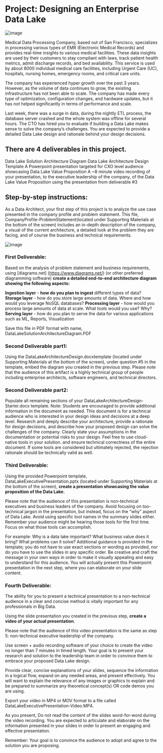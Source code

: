 # Project: Designing an Enterprise Data Lake

![image](https://user-images.githubusercontent.com/68102477/119403426-a8e3bd80-bd21-11eb-9979-3566ec2e8944.png)

Medical Data Processing Company, based out of San Francisco, specializes in processing various types of EMR (Electronic Medical Records) and provides real-time insights to various medical facilities. These data insights are used by their customers to stay compliant with laws, track patient health metrics, admit discharge records, and bed availability. This service is used by about 8000 individual medical care facilities, including Urgent Care (UC), hospitals, nursing homes, emergency rooms, and critical care units.

The company has experienced hyper growth over the past 3 years. However, as the volume of data continues to grow, the existing infrastructure has not been able to scale. The company has made every type of optimization, configuration changes, and hardware updates, but it has not helped significantly in terms of performance and scale.

Last week, there was a surge in data, during the nightly ETL process, the database server crashed and the whole system was offline for several hours. The CTO has hired you to evaluate if building a Data Lake makes sense to solve the company’s challenges. You are expected to provide a detailed Data Lake design and rationale behind your design decisions.

## There are 4 deliverables in this project.
Data Lake Solution Architecture Diagram
Data Lake Architecture Design Template
A Powerpoint presentation targeted for CXO level audience showcasing Data Lake Value Proposition
A ~8 minute video recording of your presentation, to the executive leadership of the company, of the Data Lake Value Proposition using the presentation from deliverable #3

## Step-by-step instructions:
As a Data Architect, your first step of this project is to analyze the use case presented in the company profile and problem statement. This file, CompanyProfile-ProblemStatement(located under Supporting Materials at the bottom of the screen) includes an in-depth description of the company, a visual of the current architecture, a detailed look at the problem they are facing, and of course the business and technical requirements.

![image](https://user-images.githubusercontent.com/68102477/119405108-1c86ca00-bd24-11eb-9ffa-7573f53e4ec6.png)

### First Deliverable: 
Based on the analysis of problem statement and business requirements, using [diagrams.net] (https://www.diagrams.net/) (or other preferred diagramming software) **create a detailed end-to-end architecture diagram showing the following aspects:**

**Ingestion layer** - **how do you plan to ingest** different types of data?
**Storage layer** - how do you store large amounts of data. Where and how would you leverage NoSQL databases?
**Processing layer** - how would you process large amounts of data at scale. What tools would you use? Why?
**Serving layer** - how do you plan to serve the data for various applications such as ML, Reports, Visualization

Save this file in PDF format with name, DataLakeSolutionArchitectureDiagram.PDF

### Second Deliverable part1: 
Using the DataLakeArchitectureDesign.docxtemplate (located under Supporting Materials at the bottom of the screen), under question #5 in the template, embed the diagram you created in the previous step. Please note that the audience of this artifact is a highly technical group of people including enterprise architects, software engineers, and technical directors.

### Second Deliverable part2: 
Populate all remaining sections of your DataLakeArchitectureDesign-Starter.docx template. Note: Students are encouraged to provide additional information in the document as needed. This document is for a technical audience who is interested in your design ideas and decisions at a deep level. Research and deeply describe your architecture, provide a rationale for design decisions, and describe how your proposed design can solve the challenges of the company. Clearly state your assumptions in the documentation or potential risks to your design. Feel free to use cloud-native tools in your solution. and ensure technical correctness of the entire document. If some tools are considered but ultimately rejected, the rejection rationale should be technically valid as well.

### Third Deliverable: 

Using the provided Powerpoint template, DataLakeExecutivePresentation.pptx (located under Supporting Materials at the bottom of the screen), **create a presentation showcasing the value proposition of the Data Lake.** 

Please note that the audience of this presentation is non-technical executives and business leaders of the company. Avoid focusing on too-technical jargon in the presentation, but instead, focus on the “why” aspect of Data Lake. Avoid using specific tool names in the summary slides either. Remember your audience might be hearing those tools for the first time. Focus on what those tools can accomplish. 

For example: Why is a data lake important? What business value does it bring? What problems can it solve? Additional guidance is provided in the template; you do not have to use exact sections or wording as provided, nor do you have to use the slides in any specific order. Be creative and craft the message in your own ways in order to make it visually appealing and easy to understand for this audience. You will actually present this Powerpoint presentation in the next step, where you can elaborate on your slide content.

### Fourth Deliverable: 

The ability for you to present a technical presentation to a non-technical audience in a clear and concise method is vitally important for any professionals in Big Data.

Using the slide presentation you created in the previous step, **create a video of your actual presentation**. 

Please note that the audience of this video presentation is the same as step 5: non-technical executive leadership of the company. 

Use screen + audio recording software of your choice to create the video no longer than 7 minutes in timed length. Your goal is to present your research and solution to the leadership team in order to convince them to embrace your proposed Data Lake design. 

Provide clear, concise explanations of your slides, sequence the information in a logical flow, expand on any needed areas, and present effectively. You will want to explain the relevance of any images or graphics to explain and be prepared to summarize any theoretical concept(s) OR code demos you are using. 

Export your video in MP4 or MOV format to a file called DataLakeExecutivePresentation-Video.MP4. 

As you present, Do not read the content of the slides word-for-word during the video recording. You are expected to articulate and elaborate on the information presented in your slides in order to present an engaging and effective presentation. 

Remember: Your goal is to convince the audience to adopt and agree to the solution you are proposing.


